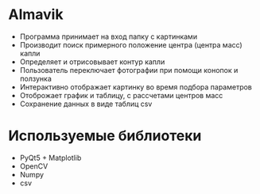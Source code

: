 # Almavik

- Программа принимает на вход папку с картинками
- Производит поиск примерного положение центра (центра масс) капли
- Определяет и отрисовывает контур капли
- Пользователь переключает фотографии при помощи конопок и ползунка
- Интерактивно отображает картинку во время подбора параметров
- Отоброжает график и таблицу, с рассчетами центров масс 
- Сохранение данных в виде таблиц csv

# Используемые библиотеки

- PyQt5 + Matplotlib 
- OpenCV
- Numpy
- csv
